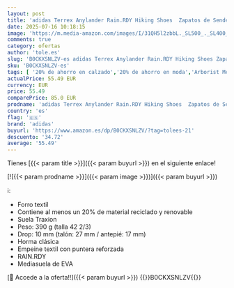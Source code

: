 ```yaml
---
layout: post
title: 'adidas Terrex Anylander Rain.RDY Hiking Shoes  Zapatos de Senderismo Hombre  Wonder Steel/Grey Three/Core Black  46 EU'
date: 2025-07-16 10:18:15
image: 'https://m.media-amazon.com/images/I/31QH5l2zbbL._SL500_._SL400_.jpg'
comments: true
category: ofertas
author: 'tole.es'
slug: 'B0CKXSNLZV-es adidas Terrex Anylander Rain.RDY Hiking Shoes Zapatos de...'
sku: 'B0CKXSNLZV-es'
tags: [ '20% de ahorro en calzado','20% de ahorro en moda','Arborist Merchandising Root','Calzado de senderismo para hombre','Calzado deportivo para hombre','Moda','Moda Hombre','Prime Student -10% adicional en una selección de Moda','Self Service','Special Features Stores','Zapatillas de senderismo para hombre','Zapatillas deportivas y de moda para hombre','Zapatos para hombre','Zapatos: -10% adicional en una selección de Moda','adidas','c8538d25-3af9-48d3-aeff-5f3ce5572a36_0','c8538d25-3af9-48d3-aeff-5f3ce5572a36_4801','c8538d25-3af9-48d3-aeff-5f3ce5572a36_8301','zapatos','🇪🇸', ]
actualPrice: 55.49 EUR
currency: EUR
price: 55.49
comparePrice: 85.0 EUR
prodname: 'adidas Terrex Anylander Rain.RDY Hiking Shoes  Zapatos de Senderismo Hombre  Wonder Steel/Grey Three/Core Black  46 EU'
country: 'es'
flag: '🇪🇸'
brand: 'adidas'
buyurl: 'https://www.amazon.es/dp/B0CKXSNLZV/?tag=tolees-21'
descuento: '34.72'
average: '55.49'
---
```


Tienes [{{< param title >}}]({{< param buyurl >}}) en el siguiente enlace!

[![{{< param prodname >}}]({{< param image >}})]({{< param buyurl >}})

ℹ️:

- Forro textil
- Contiene al menos un 20% de material reciclado y renovable
- Suela Traxion
- Peso: 390 g (talla 42 2/3)
- Drop: 10 mm (talón: 27 mm / antepié: 17 mm)
- Horma clásica
- Empeine textil con puntera reforzada
- RAIN.RDY
- Mediasuela de EVA

[🛒 Accede a la oferta!!]({{< param buyurl >}})
{{<world>}}B0CKXSNLZV{{</world>}}
